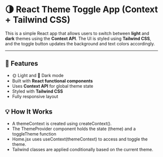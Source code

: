 # 🌗 React Theme Toggle App (Context + Tailwind CSS)

This is a simple React app that allows users to switch between **light** and **dark** themes using the **Context API**. The UI is styled using **Tailwind CSS**, and the toggle button updates the background and text colors accordingly.

---

## 🔧 Features

- 🌞 Light and 🌚 Dark mode
- Built with **React functional components**
- Uses **Context API** for global theme state
- Styled with **Tailwind CSS**
- Fully responsive layout

## 💡 How It Works

- A themeContext is created using createContext().
- The ThemeProvider component holds the state (theme) and a toggleTheme function
- Home.jsx uses useContext(themeContext) to access and toggle the theme.
- Tailwind classes are applied conditionally based on the current theme.
